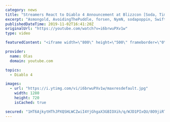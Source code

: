 ```yaml
---
category: news
title: "Streamers React to Diablo 4 Announcement at Blizzcon [Soda, TimTheTatman, forsen, Swifty, Asmongold]"
excerpt: "Asmongold, AvoidingThePuddle, forsen, NymN, sodapoppin, Swifty, and TimTheTatman reacts to the new Diablo 4 announcement. McconnellRet is also ..."
publishedDateTime: 2019-11-02T16:41:20Z
originalUrl: "https://youtube.com/watch?v=i6brwuPXv1w"
type: video

featuredContent: "<iframe width=\"800\" height=\"500\" frameborder=\"0\" src=\"https://www.youtube.com/embed/i6brwuPXv1w\" allow=\"accelerometer; autoplay; encrypted-media; gyroscope; picture-in-picture\" allowfullscreen></iframe>"

provider:
  name: Olas
  domain: youtube.com

topics:
  - Diablo 4

images:
  - url: "https://i.ytimg.com/vi/i6brwuPXv1w/maxresdefault.jpg"
    width: 1280
    height: 720
    isCached: true

secured: "1HT6AjkytHThJPXQSHLWCZwiI4YjGhgaX3GBIOXih/q/WJD1PIxQU/8O9jiRT0Zjy5P0K5O1bduJNd/ONJyyOXkqC3WHJxaywIm9muNRZpIU3krEeCwIIzkFh2Azub3J1MhY/Cx2ZF+8iTFEWsXj6YUyon7yzkp94gUMMHY+4A++PA7BVCuQESh3VS7d/488i9GG/4xssrsjp8FcGEBVynz1+/ul8JB951LwzwGX605KW6cvQTpbFXHoibZag6wewSqwyvimsdGhASNqnUiq9u6aJStOtQNo58mAi1yqU7aKMB+Gah7etRaWTdOpkoB2H7jwYwi/84pibr/RME0nr176hqtOt+ZssENwhrE/6Rylo1RSh9bkGegtbpFAlLGXiW8xzQPjrDGz2mNEfEg6k21HctEf5dAYTm/WD/2PnkPCT9DFnjnCag3pvjduzg1L;1cE1jx0clnirACNJDUy06w=="
---
```


